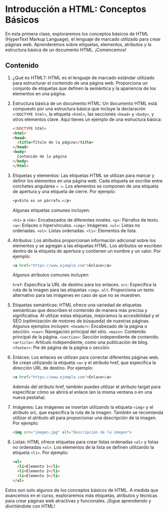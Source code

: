 # Introducción a HTML: Conceptos Básicos
En esta primera clase, exploraremos los conceptos básicos de HTML (HyperText Markup Language), el lenguaje de marcado utilizado para crear páginas web. Aprenderemos sobre etiquetas, elementos, atributos y la estructura básica de un documento HTML. ¡Comencemos!

## Contenido
1. ¿Qué es HTML?: HTML es el lenguaje de marcado estándar utilizado para estructurar el contenido de una página web. Proporciona un conjunto de etiquetas que definen la semántica y la apariencia de los elementos en una página.

2. Estructura básica de un documento HTML: Un documento HTML está compuesto por una estructura básica que incluye la declaración `<!DOCTYPE html>`, la etiqueta `<html>`, las secciones `<head>` y `<body>`, y otros elementos clave. Aquí tienes un ejemplo de una estructura básica:

    ```html
    <!DOCTYPE html>
    <html>
    <head>
      <title>Título de la página</title>
    </head>
    <body>
      Contenido de la página
    </body>
    </html>
    ```
3. Etiquetas y elementos: Las etiquetas HTML se utilizan para marcar y definir los elementos en una página web. Cada etiqueta se escribe entre corchetes angulares `< >`. Los elementos se componen de una etiqueta de apertura y una etiqueta de cierre. Por ejemplo:
    ```html
    <p>Esto es un párrafo.</p>
    ```
    Algunas etiquetas comunes incluyen:

    `<h1>` a `<h6>`: Encabezados de diferentes niveles.
    `<p>`: Párrafos de texto.
    `<a>`: Enlaces o hipervínculos.
    `<img>`: Imágenes.
    `<ul>`: Listas no ordenadas.
    `<ol>`: Listas ordenadas.
    `<li>`: Elementos de lista.


4. Atributos: Los atributos proporcionan información adicional sobre los elementos y se agregan a las etiquetas HTML. Los atributos se escriben dentro de la etiqueta de apertura y contienen un nombre y un valor. Por ejemplo:

    ```html
    <a href="https://www.ejemplo.com">Enlace</a>
    ```
    Algunos atributos comunes incluyen:

    `href`: Especifica la URL de destino para los enlaces.
    `src`: Especifica la ruta de la imagen para las etiquetas `<img>`.
    `alt`: Proporciona un texto alternativo para las imágenes en caso de que no se muestren.


5. Etiquetas semánticas: HTML ofrece una variedad de etiquetas semánticas que describen el contenido de manera más precisa y significativa. Al utilizar estas etiquetas, mejoramos la accesibilidad y el SEO (optimización de motores de búsqueda) de nuestras páginas. Algunos ejemplos incluyen:
    `<header>`: Encabezado de la página o sección.
    `<nav>`: Navegación principal del sitio.
    `<main>`: Contenido principal de la página.
    `<section>`: Sección independiente de contenido.
    `<article>`: Artículo independiente, como una publicación de blog.
    `<footer>`: Pie de página de la página o sección.

6. Enlaces: Los enlaces se utilizan para conectar diferentes páginas web. Se crean utilizando la etiqueta `<a>` y el atributo href, que especifica la dirección URL de destino. Por ejemplo:

    ```html
    <a href="https://www.ejemplo.com">Enlace</a>
    ```
    Además del atributo href, también puedes utilizar el atributo target para especificar cómo se abrirá el enlace (en la misma ventana o en una nueva pestaña).

7. Imágenes: Las imágenes se insertan utilizando la etiqueta `<img>` y el atributo src, que especifica la ruta de la imagen. También se recomienda utilizar el atributo alt para proporcionar una descripción de la imagen. Por ejemplo:

    ```html
    <img src="imagen.jpg" alt="Descripción de la imagen">
    ```

8. Listas: HTML ofrece etiquetas para crear listas ordenadas  `<ol>` y listas no ordenadas `<ul>`. Los elementos de la lista se definen utilizando la etiqueta `<li>`. Por ejemplo:

    ```html
    <ul>
      <li>Elemento 1</li>
      <li>Elemento 2</li>
      <li>Elemento 3</li>
    </ul>
    ```
Estos son solo algunos de los conceptos básicos de HTML. A medida que avancemos en el curso, exploraremos más etiquetas, atributos y técnicas para crear páginas web atractivas y funcionales. ¡Sigue aprendiendo y divirtiéndote con HTML!